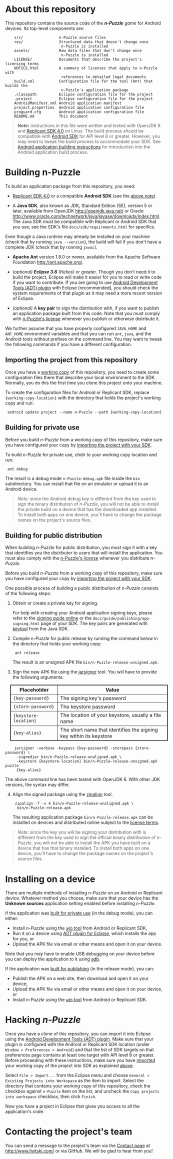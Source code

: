 <a name="sec-about"> </a>
About this repository
=====================

This repository contains the source code of the *__n-Puzzle__ game* for
Android devices. Its top-level components are:

        src/           		n-Puzzle source files
        res/           		Structured data that doesn't change once
        					 n-Puzzle is installed
        assets/           	Raw data files that don't change once
        					 n-Puzzle is installed
        LICENSE/           	Documents that describe the project's licensing terms
        NOTICE.html         A summary of licenses that apply to n-Puzzle with
                       		 references to detailed legal documents
        build.xml      		Configuration file for the tool (Ant) that builds the
                       		 n-Puzzle's application package
        .classpath     		Eclipse configuration file for the project
        .project       		Eclipse configuration file for the project
        AndroidManifest.xml	Android application manifest
        project.properties	Android application configuration file
        proguard.cfg		Android application configuration file
        README.md			This document

<a name="android-sdk"> </a>
> **Note:** instructions in this file were written and tested with OpenJDK 6
> and [Replicant SDK 4.0](http://replicant.us/category/sdk/) on Linux. The
> build process _should_ be compatible with
> [Android SDK](http://developer.android.com/sdk/)
> for API level 8 or greater. However, you may need to tweak the build process
> to accommodate your SDK. See
> [Android application building instructions][android-build] for
> introduction into the Android application build process.

<a name="sec-building"> </a>
Building n-Puzzle
=================

To build an application package from this repository, you need:

   - [Replicant SDK 4.0](http://replicant.us/2013/01/replicant-4-0-sdk-release/)
   or a compatible **Android SDK** (see the [above note](#android-sdk)).

   - A **Java SDK**, also known as JDK, Standard Edition (SE), version 5 or
   later, available from OpenJDK <http://openjdk.java.net/> or Oracle
   <http://www.oracle.com/technetwork/java/javase/downloads/index.html>.
   The Java SDK must be compatible with Replicant or Android SDK that you
   use, see the SDK's file `docs/sdk/requirements.html` for specifics.

   Even though a Java runtime may already be installed on your machine
   (check that by running `java --version`), the build will fail if you
   don't have a complete JDK (check that by running `javac`).

   - **Apache Ant** version 1.8.0 or newer, available from the Apache Software
   Foundation <http://ant.apache.org/>.

   - _(optional) **Eclipse 3.6** (Helios)_ or greater. Though you don't need it
   to build the project, Eclipse will make it easier for you to read or write
   code if you want to contribute. If you are going to use
   [Android Development Tools (ADT) plugin][adt-plugin] with Eclipse
   (recommended), you should check the system requirements of that plugin as
   it may need a more recent version of Eclipse.

   - _(optional)_ A **key pair** to sign the distribution with, if you want
   to publish an application package built from this code. Note that you must
   comply with [n-Puzzle's license][lic] whenever you publish or otherwise
   distribute it.

We further assume that you have properly configured `JAVA_HOME` and `ANT_HOME`
environment variables and that you can run `ant`, `java`, and the Android tools
without prefixes on the command line. You may want to tweak the following
commands if you have a different configuration.

<a name="sec-import"> </a>
Importing the project from this repository
------------------------------------------

Once you have a [working copy][git-working-copy] of this repository, you need
to create some configuration files there that describe your local environment
to the SDK. Normally, you do this the first time you clone this project onto
your machine.

To create the configuration files for Android or Replicant SDK, replace
`{working-copy-location}` with the directory that holds the project's working
copy and run:

     android update project --name n-Puzzle --path {working-copy-location}

<a name="sec-build-debug"> </a>
Building for private use
------------------------

Before you build *n-Puzzle* from a working copy of this repository, make sure
you have configured your copy by
[importing the project with your SDK](#sec-import).

To build *n-Puzzle* for private use, chdir to your working copy location and
run:

     ant debug

The result is a debug mode `n-Puzzle-debug.apk` file inside the `bin`
subdirectory. You can install that file on an emulator or upload it to an
Android device.

> *Note:* since the Android debug key is different from the key used to sign
> the binary distribution of *n-Puzzle*, you will not be able to
> install the private build on a device that has the downloaded app installed. 
> To install both apps on one device, you'll have to change the package names
> on the project's source files.

<a name="sec-build-public"> </a>
Building for public distribution
--------------------------------

When building *n-Puzzle* for public distribution, you must sign it with a
key that identifies you the distributor to users that will install the
application. You must also comply with the [n-Puzzle's license][lic]
whenever you distribute *n-Puzzle*.

Before you build *n-Puzzle* from a working copy of this repository, make sure
you have configured your copy by
[importing the project with your SDK](#sec-import).

One possible process of building a public distribution of *n-Puzzle* consists
of the following steps:

1. Obtain or create a private key for signing.

   For help with creating your Android application signing keys, please refer
   to the [signing guide online][signing] or the
   `docs/guide/publishing/app-signing.html` page of your SDK. The key pairs
   are generated with [keytool][java-sectools] from the Java SDK.

2. Compile *n-Puzzle* for public release by running the command below in the
   directory that holds your working copy:

        ant release

   The result is an unsigned APK file `bin/n-Puzzle-release-unsigned.apk`.

3. Sign the new APK file using the [jarsigner][java-sectools] tool. You will
have to provide the following arguments:
<table style="margin: 1em 0 1em 1em; border: solid 1pt; border-spacing: 0">
<tr><th style="border: solid 1pt;">Placeholder</th>
<th style="border: solid 1pt;">Value</th></tr>
<tr><td style="border: solid 1pt;"><code>{key-password}</code></td>
<td style="border: solid 1pt;">The signing key's password</td></tr>
<tr><td style="border: solid 1pt;"><code>{store-password}</code></td>
<td style="border: solid 1pt;">The keystore password</td></tr>
<tr><td style="border: solid 1pt;"><code>{keystore-location}</code></td>
<td style="border: solid 1pt;">The location of your keystore,
usually a file name</td></tr>
<tr><td style="border: solid 1pt;"><code>{key-alias}</code></td>
<td style="border: solid 1pt;">The short name that identifies the
signing key within its keystore</td></tr>
</table>

        jarsigner -verbose -keypass {key-password} -storepass {store-password} \
         -signedjar bin/n-Puzzle-release-unaligned.apk \
         -keystore {keystore-location} bin/n-Puzzle-release-unsigned.apk puzzle
         {key-alias}

   The above command line has been tested with OpenJDK 6. With other JDK versions,
   the syntax may differ.

4. Align the signed package using the [zipalign][] tool.

        zipalign -f -v 4 bin/n-Puzzle-release-unaligned.apk \
         bin/n-Puzzle-release.apk

   The resulting application package `bin/n-Puzzle-release.apk` can be
   installed on devices and distributed online subject to the
   [license terms][lic].

> *Note:* since the key you will be signing your distribution with is different
> from the key used to sign the official binary distribution of *n-Puzzle*, you
> will not be able to install the APK you have built on a device that has that
> binary installed. To install both apps on one device, you'll have to change
> the package names on the project's source files.

<a name="sec-install"> </a>
Installing on a device
======================

There are multiple methods of installing *n-Puzzle* on an Android or Replicant
device. Whatever method you choose, make sure that your device has the
**Unknown sources** application setting enabled before installing *n-Puzzle*.

If the application was [built for private use](#sec-build-debug) (in the debug
mode), you can either:

 - Install *n-Puzzle* using the [`adb` tool][adb] from Android or Replicant SDK,
 - Run it on a device using [ADT plugin for Eclipse][adt-plugin], which installs
   the app for you, or
 - Upload the APK file via email or other means and open it on your device.

Note that you may have to enable USB debugging on your device before you can
deploy the application to it using [adb][].

If the application was [built for publishing](#sec-build-public) (in the release
mode), you can:

 - Publish the APK on a web site, then download and open it on your device,
 - Upload the APK file via email or other means and open it on your device, or
 - Install *n-Puzzle* using the [`adb` tool][adb] from Android or Replicant SDK.

<a name="sec-hack"> </a>
Hacking *n-Puzzle*
==================

Once you have a clone of this repository, you can import it into Eclipse using
the [Android Development Tools (ADT) plugin][adt-plugin]. Make sure that your
plugin is configured with the Android or Replicant SDK location (under
`Window > Preferences > Android`) and that the list of SDK targets on that
preferences page contains at least one target with API level 8 or greater.
Before proceeding with these instructions, make sure you have
[imported](#sec-import) your working copy of the project into SDK as explained
[above](#sec-import).

Select `File > Import...`  from the Eclipse menu and choose
`General > Existing Projects into Workspace` as the item to import. Select
the directory that contains your working copy of this repository, check the
checkbox against `n-Puzzle` item on the list, and uncheck the `Copy projects
into workspace` checkbox, then click `Finish`.

Now you have a project in Eclipse that gives you access to all the application's
code.

<a name="sec-contact"> </a>
Contacting the project's team
=============================

You can send a message to the project's team via the
[Contact page](http://www.livitski.com/contact) at <http://www.livitski.com/>
or via *GitHub*. We will be glad to hear from you!

 [lic]: NOTICE.html "License notice"
 [git-working-copy]: http://git-scm.com/book/en/Git-Basics-Getting-a-Git-Repository#Cloning-an-Existing-Repository "What's the Git working copy"
 [signing]: http://developer.android.com/tools/publishing/app-signing.html "Aigning an Android application"
 [java-sectools]: http://docs.oracle.com/javase/6/docs/technotes/tools/index.html#security "Java SDK security tools"
 [zipalign]: http://developer.android.com/tools/help/zipalign.html "zipalign tool"
 [adt-plugin]: http://developer.android.com/tools/help/adt.html "ADT plug-in for Eclipse"
 [android-build]: http://developer.android.com/tools/building/building-cmdline.html "Building an Android app from the command line"
 [adb]: http://developer.android.com/tools/help/adb.html "Android Debug Bridge tool"
